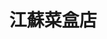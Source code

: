 ---
title: "江蘇菜盒店"
description: "江蘇菜盒店"
layout: shop
keywords:
  - 美食競賽
  - 台灣美食
  - 美食精選
datePublished: "2025-06-30"
dateModified: "2025-07-02"
city: "台北市"
district: "大安區"
address: "台北市大安區忠孝東路三段216巷3弄6號"
phone: "0227710883"
geo: "25.04120725076647, 121.54032123902377"
google_map: "https://maps.app.goo.gl/XjCnE3qGaVARA2U67"
footinder: "https://footinder.com.tw/%E5%8F%B0%E5%8C%97%E5%B8%82%E5%A4%A7%E5%AE%89%E5%8D%80/168844/"
official: ""
award:
  - name: "500盤"
    year: "2024"
    entries:
      - dishes:
          - "涼拌白菜"

---